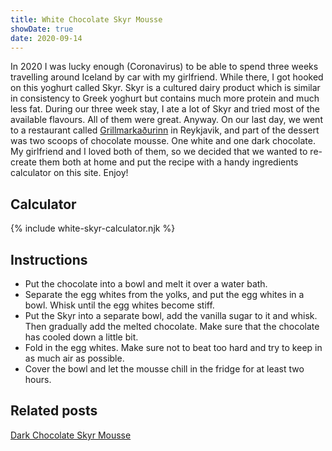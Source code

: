 ```yaml
---
title: White Chocolate Skyr Mousse
showDate: true
date: 2020-09-14
---
```


In 2020 I was lucky enough (Coronavirus) to be able to spend three weeks travelling around Iceland by car with my girlfriend. While there, I got hooked on this yoghurt called Skyr. Skyr is a cultured dairy product which is similar in consistency to Greek yoghurt but contains much more protein and much less fat. During our three week stay, I ate a lot of Skyr and tried most of the available flavours. All of them were great. Anyway. On our last day, we went to a restaurant called [Grillmarkaðurinn](https://www.grillmarkadurinn.is/) in Reykjavik, and part of the dessert was two scoops of chocolate mousse. One white and one dark chocolate. My girlfriend and I loved both of them, so we decided that we wanted to re-create them both at home and put the recipe with a handy ingredients calculator on this site. Enjoy!

## Calculator

<div class="py-6">
    {% include white-skyr-calculator.njk %}
</div>

## Instructions

- Put the chocolate into a bowl and melt it over a water bath.
- Separate the egg whites from the yolks, and put the egg whites in a bowl. Whisk until the egg whites become stiff.
- Put the Skyr into a separate bowl, add the vanilla sugar to it and whisk. Then gradually add the melted chocolate. Make sure that the chocolate has cooled down a little bit.
- Fold in the egg whites. Make sure not to beat too hard and try to keep in as much air as possible.
- Cover the bowl and let the mousse chill in the fridge for at least two hours.

## Related posts

[Dark Chocolate Skyr Mousse](/recipes/dark-skyr-mousse/)
